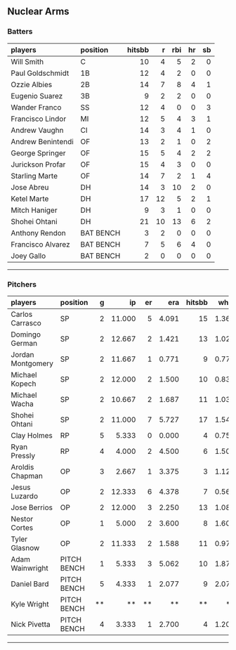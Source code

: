 ## Nuclear Arms

### Batters

 
|players           |position  | hitsbb|  r| rbi| hr| sb| 
|:-----------------|:---------|------:|--:|---:|--:|--:| 
|Will Smith        |C         |     10|  4|   5|  2|  0| 
|Paul Goldschmidt  |1B        |     12|  4|   2|  0|  0| 
|Ozzie Albies      |2B        |     14|  7|   8|  4|  1| 
|Eugenio Suarez    |3B        |      9|  2|   2|  0|  0| 
|Wander Franco     |SS        |     12|  4|   0|  0|  3| 
|Francisco Lindor  |MI        |     12|  5|   4|  3|  1| 
|Andrew Vaughn     |CI        |     14|  3|   4|  1|  0| 
|Andrew Benintendi |OF        |     13|  2|   1|  0|  2| 
|George Springer   |OF        |     15|  5|   4|  2|  2| 
|Jurickson Profar  |OF        |     15|  4|   3|  0|  0| 
|Starling Marte    |OF        |     14|  7|   2|  1|  4| 
|Jose Abreu        |DH        |     14|  3|  10|  2|  0| 
|Ketel Marte       |DH        |     17| 12|   5|  2|  1| 
|Mitch Haniger     |DH        |      9|  3|   1|  0|  0| 
|Shohei Ohtani     |DH        |     21| 10|  13|  6|  2| 
|Anthony Rendon    |BAT BENCH |      3|  2|   0|  0|  0| 
|Francisco Alvarez |BAT BENCH |      7|  5|   6|  4|  0| 
|Joey Gallo        |BAT BENCH |      2|  0|   0|  0|  0| 


* * *

### Pitchers

 
|players           |position    |  g|     ip| er|   era| hitsbb|  whip| so|  w| sv| 
|:-----------------|:-----------|--:|------:|--:|-----:|------:|-----:|--:|--:|--:| 
|Carlos Carrasco   |SP          |  2| 11.000|  5| 4.091|     15| 1.364|  8|  1|  0| 
|Domingo German    |SP          |  2| 12.667|  2| 1.421|     13| 1.026| 11|  1|  0| 
|Jordan Montgomery |SP          |  2| 11.667|  1| 0.771|      9| 0.771| 11|  1|  0| 
|Michael Kopech    |SP          |  2| 12.000|  2| 1.500|     10| 0.833| 15|  0|  0| 
|Michael Wacha     |SP          |  2| 10.667|  2| 1.687|     11| 1.031| 15|  1|  0| 
|Shohei Ohtani     |SP          |  2| 11.000|  7| 5.727|     17| 1.545| 12|  0|  0| 
|Clay Holmes       |RP          |  5|  5.333|  0| 0.000|      4| 0.750|  7|  1|  3| 
|Ryan Pressly      |RP          |  4|  4.000|  2| 4.500|      6| 1.500|  5|  0|  2| 
|Aroldis Chapman   |OP          |  3|  2.667|  1| 3.375|      3| 1.125|  6|  0|  0| 
|Jesus Luzardo     |OP          |  2| 12.333|  6| 4.378|      7| 0.568| 16|  1|  0| 
|Jose Berrios      |OP          |  2| 12.000|  3| 2.250|     13| 1.083|  8|  1|  0| 
|Nestor Cortes     |OP          |  1|  5.000|  2| 3.600|      8| 1.600|  6|  1|  0| 
|Tyler Glasnow     |OP          |  2| 11.333|  2| 1.588|     11| 0.971| 12|  1|  0| 
|Adam Wainwright   |PITCH BENCH |  1|  5.333|  3| 5.062|     10| 1.875|  3|  0|  0| 
|Daniel Bard       |PITCH BENCH |  5|  4.333|  1| 2.077|      9| 2.077|  6|  0|  0| 
|Kyle Wright       |PITCH BENCH | **|     **| **|    **|     **|    **| **| **| **| 
|Nick Pivetta      |PITCH BENCH |  4|  3.333|  1| 2.700|      4| 1.200|  5|  0|  0| 


* * *


